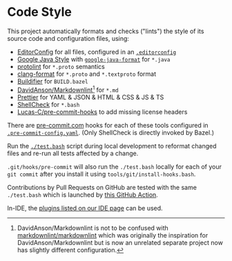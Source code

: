 <!--
    SPDX-License-Identifier: Apache-2.0

    Copyright 2023 The Enola <https://enola.dev> Authors

    Licensed under the Apache License, Version 2.0 (the "License");
    you may not use this file except in compliance with the License.
    You may obtain a copy of the License at

        https://www.apache.org/licenses/LICENSE-2.0

    Unless required by applicable law or agreed to in writing, software
    distributed under the License is distributed on an "AS IS" BASIS,
    WITHOUT WARRANTIES OR CONDITIONS OF ANY KIND, either express or implied.
    See the License for the specific language governing permissions and
    limitations under the License.
-->

# Code Style

This project automatically formats and checks ("lints") the style of its source code and configuration files, using:

* [EditorConfig](https://editorconfig.org) for all files, configured in an [`.editorconfig`](../../.editorconfig)
* [Google Java Style](https://google.github.io/styleguide/javaguide.html) with [`google-java-format`](https://github.com/google/google-java-format) for `*.java`
* [protolint](https://github.com/yoheimuta/protolint) for `*.proto` semantics
* [clang-format](https://clang.llvm.org/docs/ClangFormat.html) for `*.proto` and `*.textproto` format
* [Buildifier](https://github.com/bazelbuild/buildtools/blob/master/buildifier/README.md) for `BUILD.bazel`
* [DavidAnson/Markdownlint](https://github.com/DavidAnson/markdownlint)[^1] for `*.md`
* [Prettier](https://prettier.io) for YAML & JSON & HTML & CSS & JS & TS
* [ShellCheck](https://www.shellcheck.net) for `*.bash`
* [Lucas-C/pre-commit-hooks](https://github.com/Lucas-C/pre-commit-hooks) to add missing license headers

There are [pre-commit.com](https://pre-commit.com) hooks for each of these tools configured in [`.pre-commit-config.yaml`](../../.pre-commit-config.yaml). (Only ShellCheck is directly invoked by Bazel.)

Run the [`./test.bash`](../../test.bash) script during local development to reformat changed files and re-run all tests affected by a change.

`.git/hooks/pre-commit` will also run the `./test.bash` locally for each of your `git commit` after you install it using `tools/git/install-hooks.bash`.

Contributions by Pull Requests on GitHub are tested with the same `./test.bash` which is launched by [this GitHub Action](../../.github/workflows/test.yaml).

In-IDE, the [plugins listed on our IDE page](ide.md) can be used.

[^1]: DavidAnson/Markdownlint is not to be confused with [markdownlint/markdownlint](https://github.com/markdownlint/markdownlint) which was originally the inspiration for DavidAnson/Markdownlint but is now an unrelated separate project now has slightly different configuration.
